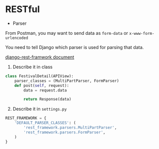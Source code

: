 # RESTful

* Parser

From Postman, you may want to send data as `form-data` or `x-www-form-urlencoded`

You need to tell Django which parser is used for parsing that data.

[django-rest-framwork document](http://www.django-rest-framework.org/api-guide/parsers/#formparser)

1. Describe it in class 

```py
class FestivalDetail(APIView):
    parser_classes = (MultiPartParser, FormParser)
    def post(self, request):
        data = request.data

        return Response(data)
```

2. Describe it in `settings.py`
```py
REST_FRAMEWORK = {
    'DEFAULT_PARSER_CLASSES': (
        'rest_framework.parsers.MultiPartParser',
        'rest_framework.parsers.FormParser',
    )
}
```